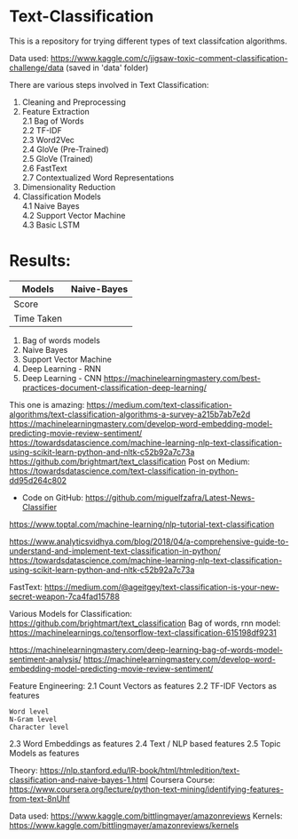 # Text-Classification

This is a repository for trying different types of text classifcation algorithms.

Data used: https://www.kaggle.com/c/jigsaw-toxic-comment-classification-challenge/data (saved in 'data' folder)

There are various steps involved in Text Classification:
1. Cleaning and Preprocessing
2. Feature Extraction    
    2.1 Bag of Words    
    2.2 TF-IDF    
    2.3 Word2Vec   
    2.4 GloVe (Pre-Trained)   
    2.5 GloVe (Trained)   
    2.6 FastText   
    2.7 Contextualized Word Representations
3. Dimensionality Reduction
4. Classification Models   
    4.1 Naive Bayes   
    4.2 Support Vector Machine   
    4.3 Basic LSTM   


# Results:
| Models | Naive-Bayes |
| --- | ----------- |
| Score | |
| Time Taken | |



1. Bag of words models
2. Naive Bayes
3. Support Vector Machine
4. Deep Learning - RNN
5. Deep Learning - CNN
    https://machinelearningmastery.com/best-practices-document-classification-deep-learning/


This one is amazing:
https://medium.com/text-classification-algorithms/text-classification-algorithms-a-survey-a215b7ab7e2d
https://machinelearningmastery.com/develop-word-embedding-model-predicting-movie-review-sentiment/
https://towardsdatascience.com/machine-learning-nlp-text-classification-using-scikit-learn-python-and-nltk-c52b92a7c73a
https://github.com/brightmart/text_classification
Post on Medium: https://towardsdatascience.com/text-classification-in-python-dd95d264c802
- Code on GitHub: https://github.com/miguelfzafra/Latest-News-Classifier



https://www.toptal.com/machine-learning/nlp-tutorial-text-classification

https://www.analyticsvidhya.com/blog/2018/04/a-comprehensive-guide-to-understand-and-implement-text-classification-in-python/
https://towardsdatascience.com/machine-learning-nlp-text-classification-using-scikit-learn-python-and-nltk-c52b92a7c73a

FastText: https://medium.com/@ageitgey/text-classification-is-your-new-secret-weapon-7ca4fad15788

Various Models for Classification: https://github.com/brightmart/text_classification
Bag of words, rnn model: https://machinelearnings.co/tensorflow-text-classification-615198df9231

https://machinelearningmastery.com/deep-learning-bag-of-words-model-sentiment-analysis/
https://machinelearningmastery.com/develop-word-embedding-model-predicting-movie-review-sentiment/

Feature Engineering:
2.1 Count Vectors as features
2.2 TF-IDF Vectors as features

    Word level
    N-Gram level
    Character level
2.3 Word Embeddings as features
2.4 Text / NLP based features
2.5 Topic Models as features


Theory:
https://nlp.stanford.edu/IR-book/html/htmledition/text-classification-and-naive-bayes-1.html
Coursera Course:
https://www.coursera.org/lecture/python-text-mining/identifying-features-from-text-8nUhf



Data used: https://www.kaggle.com/bittlingmayer/amazonreviews
Kernels: https://www.kaggle.com/bittlingmayer/amazonreviews/kernels
